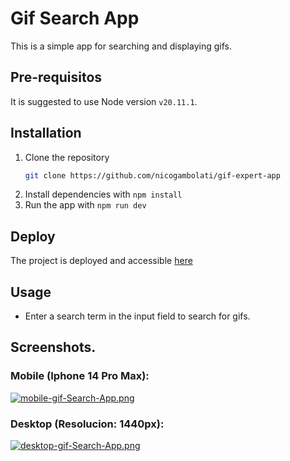 # Gif Search App

This is a simple app for searching and displaying gifs.

## Pre-requisitos
It is suggested to use Node version `v20.11.1`.

## Installation

1. Clone the repository
   ```bash
   git clone https://github.com/nicogambolati/gif-expert-app
2. Install dependencies with `npm install`
3. Run the app with `npm run dev`

## Deploy

The project is deployed and accessible [here](https://gif-search-app-ng.netlify.app/)

## Usage

* Enter a search term in the input field to search for gifs.

## Screenshots.
### Mobile (Iphone 14 Pro Max):
[![mobile-gif-Search-App.png](https://i.postimg.cc/K87JCjG1/mobile-gif-Search-App.png)](https://postimg.cc/K1zPMZgb)

### Desktop (Resolucion: 1440px):
[![desktop-gif-Search-App.png](https://i.postimg.cc/WzM5j1GY/desktop-gif-Search-App.png)](https://postimg.cc/rRw1NcY5)
